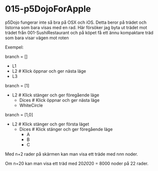 # 015-p5DojoForApple

p5Dojo fungerar inte så bra på OSX och iOS.
Detta beror på trädet och listorna som bara visas med en rad.
Här försöker jag byta ut trädet mot trädet från 001-SushiRestaurant
och på köpet få ett ännu kompaktare träd som bara visar vägen mot roten

Exempel:

branch = []

* L1
* L2 # Klick öppnar och ger nästa läge
* L3

branch = [1]

* L2 # Klick stänger och ger föregående läge
  * Dices # Klick öppnar och ger nästa läge
  * WhiteCircle

branch = [1,0]

* L2  # Klick stänger och ger första läget
  * Dices # Klick stänger och ger föregående läge
    * A
    * B
    * C

Med n+2 rader på skärmen kan man visa ett träde med n*n*n noder.

Om n=20 kan man visa ett träd med 20*20*20 = 8000 noder på 22 rader.
